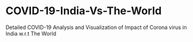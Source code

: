 # COVID-19-India-Vs-The-World
Detailed COVID-19 Analysis and Visualization of Impact of Corona virus in India w.r.t The World
